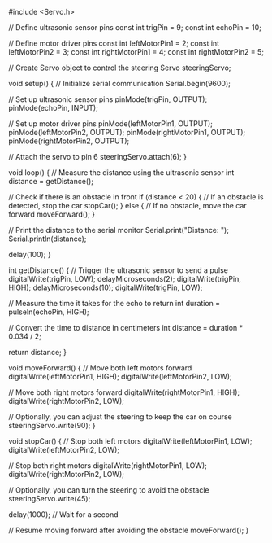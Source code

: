 #include <Servo.h>

// Define ultrasonic sensor pins
const int trigPin = 9;
const int echoPin = 10;

// Define motor driver pins
const int leftMotorPin1 = 2;
const int leftMotorPin2 = 3;
const int rightMotorPin1 = 4;
const int rightMotorPin2 = 5;

// Create Servo object to control the steering
Servo steeringServo;

void setup() {
  // Initialize serial communication
  Serial.begin(9600);

  // Set up ultrasonic sensor pins
  pinMode(trigPin, OUTPUT);
  pinMode(echoPin, INPUT);

  // Set up motor driver pins
  pinMode(leftMotorPin1, OUTPUT);
  pinMode(leftMotorPin2, OUTPUT);
  pinMode(rightMotorPin1, OUTPUT);
  pinMode(rightMotorPin2, OUTPUT);

  // Attach the servo to pin 6
  steeringServo.attach(6);
}

void loop() {
  // Measure the distance using the ultrasonic sensor
  int distance = getDistance();

  // Check if there is an obstacle in front
  if (distance < 20) {
    // If an obstacle is detected, stop the car
    stopCar();
  } else {
    // If no obstacle, move the car forward
    moveForward();
  }

  // Print the distance to the serial monitor
  Serial.print("Distance: ");
  Serial.println(distance);

  delay(100);
}

int getDistance() {
  // Trigger the ultrasonic sensor to send a pulse
  digitalWrite(trigPin, LOW);
  delayMicroseconds(2);
  digitalWrite(trigPin, HIGH);
  delayMicroseconds(10);
  digitalWrite(trigPin, LOW);

  // Measure the time it takes for the echo to return
  int duration = pulseIn(echoPin, HIGH);

  // Convert the time to distance in centimeters
  int distance = duration * 0.034 / 2;

  return distance;
}

void moveForward() {
  // Move both left motors forward
  digitalWrite(leftMotorPin1, HIGH);
  digitalWrite(leftMotorPin2, LOW);

  // Move both right motors forward
  digitalWrite(rightMotorPin1, HIGH);
  digitalWrite(rightMotorPin2, LOW);

  // Optionally, you can adjust the steering to keep the car on course
  steeringServo.write(90);
}

void stopCar() {
  // Stop both left motors
  digitalWrite(leftMotorPin1, LOW);
  digitalWrite(leftMotorPin2, LOW);

  // Stop both right motors
  digitalWrite(rightMotorPin1, LOW);
  digitalWrite(rightMotorPin2, LOW);

  // Optionally, you can turn the steering to avoid the obstacle
  steeringServo.write(45);

  delay(1000); // Wait for a second

  // Resume moving forward after avoiding the obstacle
  moveForward();
}
